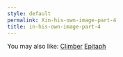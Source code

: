 ```yaml
---
style: default
permalink: Xin-his-own-image-part-4
title: in-his-own-image-part-4
---
```

You may also like:
[Climber](http://scp-wiki.net/climber)
[Epitaph](http://scp-wiki.net/epitaph)